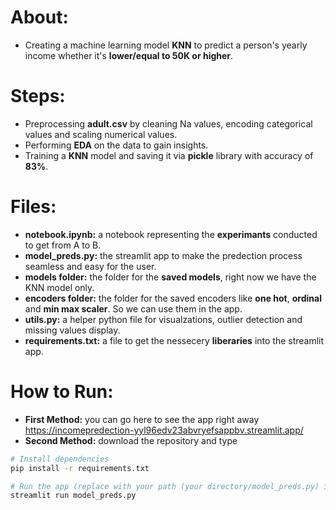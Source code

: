 # About:
- Creating a machine learning model **KNN** to predict a person's yearly income whether it's **lower/equal to 50K or higher**.
# Steps:
- Preprocessing **adult.csv** by cleaning Na values, encoding categorical values and scaling numerical values.
- Performing **EDA** on the data to gain insights.
- Training a **KNN** model and saving it via **pickle** library with accuracy of **83%**.
# Files:
- **notebook.ipynb:** a notebook representing the **experimants** conducted to get from A to B.
- **model_preds.py:** the streamlit app to make the predection process seamless and easy for the user.
- **models folder:** the folder for the **saved models**, right now we have the KNN model only.
- **encoders folder:** the folder for the saved encoders like **one hot**, **ordinal** and **min max scaler**. So we can use them in the app.
- **utils.py:** a helper python file for visualzations, outlier detection and missing values display.
- **requirements.txt:** a file to get the nessecery **liberaries** into the streamlit app.
# How to Run:
- **First Method:** you can go here to see the app right away https://incomepredection-yyl96edv23abvryefsappbv.streamlit.app/
- **Second Method:** download the repository and type
```bash
# Install dependencies
pip install -r requirements.txt  

# Run the app (replace with your path (your directory/model_preds.py) if not in the same directory)
streamlit run model_preds.py
